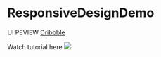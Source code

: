 # ResponsiveDesignDemo

UI PEVIEW [Dribbble](https://dribbble.com/shots/24704252-Responsive-Design-Demo-Flutter)

Watch tutorial here [![](https://cdn.dribbble.com/userupload/16127526/file/original-7c32874b9a4b4bd2152033d37b82405c.png?resize=1504x846)](https://youtu.be/yl5opfciK8E?si=XZ8i5zSmFq3RhoKT)
